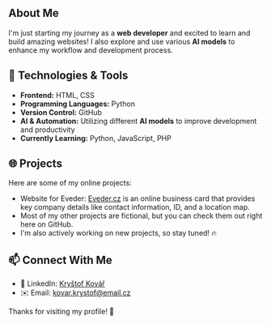 ## About Me  
I'm just starting my journey as a **web developer** and excited to learn and build amazing websites! I also explore and use various **AI models** to enhance my workflow and development process.  

## 🚀 Technologies & Tools  
- **Frontend:** HTML, CSS
- **Programming Languages:** Python
- **Version Control:** GitHub
- **AI & Automation:** Utilizing different **AI models** to improve development and productivity  
- **Currently Learning:** Python, JavaScript, PHP  

## 🌐 Projects  
Here are some of my online projects:  
- Website for Eveder: [Eveder.cz](https://www.eveder.cz) is an online business card that provides key company details like contact information, ID, and a location map.  
- Most of my other projects are fictional, but you can check them out right here on GitHub.  
- I'm also actively working on new projects, so stay tuned! 🔥  

## 📫 Connect With Me  
- 💼 LinkedIn: [Kryštof Kovář](https://www.linkedin.com/in/kryštof-kovář-724a0534a/)  
- ✉️ Email: [kovar.krystof@email.cz](mailto:kovar.krystof@email.cz)  

Thanks for visiting my profile! 🚀
